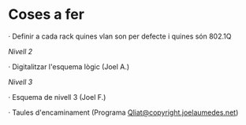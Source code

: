 # Coses a fer
   · Definir a cada rack quines vlan son per defecte i quines són 802.1Q
  
  *Nivell 2*
  
  · Digitalitzar l'esquema lògic (Joel A.)
  
  *Nivell 3*
  
  · Esquema de nivell 3 (Joel F.)
  
  · Taules d'encaminament (Programa Qliat@copyright.joelaumedes.net)
